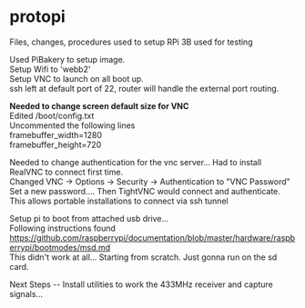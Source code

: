 # protopi
Files, changes, procedures used to setup RPi 3B used for testing  

Used PiBakery to setup image.  
Setup Wifi to 'webb2'  
Setup VNC to launch on all boot up.  
ssh left at default port of 22, router will handle the external port routing.  

**Needed to change screen default size for VNC**  
Edited /boot/config.txt  
Uncommented the following lines  
framebuffer_width=1280  
framebuffer_height=720  

Needed to change authentication for the vnc server... Had to install RealVNC to connect first time.  
Changed VNC -> Options -> Security -> Authentication to "VNC Password"  
Set a new password....  Then TightVNC would connect and authenticate.  
This allows portable installations to connect via ssh tunnel  

Setup pi to boot from attached usb drive...  
Following instructions found https://github.com/raspberrypi/documentation/blob/master/hardware/raspberrypi/bootmodes/msd.md  
This didn't work at all... Starting from scratch.  Just gonna run on the sd card.  

Next Steps -- Install utilities to work the 433MHz receiver and capture signals...  
